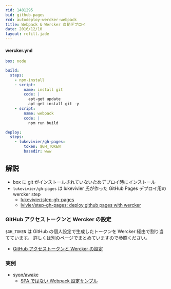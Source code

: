 ```yaml
---
rid: 1481295
bid: github-pages
rcd: autodeploy-wercker-webpack
title: Webpack & Wercker 自動デプロイ
date: 2016/12/10
layout: refill.jade
---
```


#### wercker.yml
```yaml
box: node

build:
  steps:
    - npm-install
    - script:
        name: install git
        code: |
          apt-get update
          apt-get install git -y
    - script:
        name: webpack
        code: |
          npm run build

deploy:
  steps:
    - lukevivier/gh-pages:
        token: $GH_TOKEN
        basedir: www
```


## 解説

- box に git がインストールされていないためデプロイ時にインストール
- `lukevivier/gh-pages` は lukevivier 氏が作った GitHub Pages デプロイ用の wercker step
  - [lukevivier/step-gh-pages](https://app.wercker.com/#applications/51f71ee369cd738a32001822/tab/details/)
  - [lvivier/step-gh-pages: deploy github pages with wercker](https://github.com/lvivier/step-gh-pages)

### GitHub アクセストークンと Wercker の設定
`$GH_TOKEN` は GitHub の個人設定で生成したトークンを Wercker 経由で割り当てています。
詳しくは別のページでまとめていますので参照ください。

- [GitHub アクセストークンと Wercker の設定](../oauth-access-token/)

### 実例

- [syon/awake](https://github.com/syon/awake)
  - [SPA ではない Webpack 設定サンプル](/refills/webfrontend/webpack-not-spa/)
